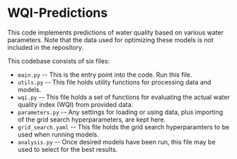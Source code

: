 # WQI-Predictions

This code implements predictions of water quality based on various water parameters.  Note that the data used for optimizing these models is not included in the repository.

This codebase consists of six files:
- `main.py` -- This is the entry point into the code.  Run this file.
- `utils.py` -- This file holds utility functions for processing data and models.
- `wqi.py` -- This file holds a set of functions for evaluating the actual water quality index (WQI) from provided data.
- `parameters.py` -- Any settings for loading or using data, plus importing of the grid search hyperparameters, are kept here.
- `grid_search.yaml` -- This file holds the grid search hyperparamters to be used when running models.
- `analysis.py` -- Once desired models have been run, this file may be used to select for the best results.